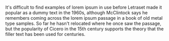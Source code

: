 It's difficult to find examples of lorem ipsum in use before
Letraset made it popular as a dummy text in the 1960s,
although McClintock says he remembers coming across the lorem
ipsum passage in a book of old metal type samples. So far he
hasn't relocated where he once saw the passage, but the popularity
of Cicero in the 15th century supports the theory that the filler
text has been used for centuries.